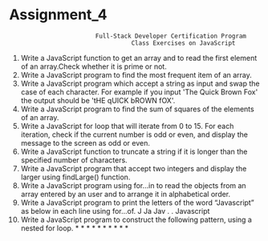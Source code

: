 # Assignment_4

							Full-Stack Developer Certification Program
							          Class Exercises on JavaScript
1. Write a JavaScript function to get an array and to read the first element of an array.Check whether it is prime or not.
2. Write a JavaScript program to find the most frequent item of an array.
3. Write a JavaScript program which accept a string as input and swap the case of each character. For example if you input 'The Quick Brown Fox' the output should be 'tHE qUICK bROWN fOX'.
4. Write a JavaScript program to find the sum of squares of the elements of an array.
5. Write a JavaScript for loop that will iterate from 0 to 15. For each iteration, check if the current number is odd or even, and display the message to the screen as odd or even.
6. Write a JavaScript function to truncate a string if it is longer than the specified number of characters.
7. Write a JavaScript program that accept two integers and display the larger using findLarge() function.
8. Write a JavaScript program using for…in to read the objects from an array entered by an user and to arrange it in alphabetical order.
9. Write a JavaScript program to print the letters of the word “Javascript” as below in each line using for…of.
				J
				Ja
				Jav
				.
				.
				Javascript
10. Write a JavaScript program to construct the following pattern, using a nested for loop.
				*
				* *
				* * *
				* * * *

